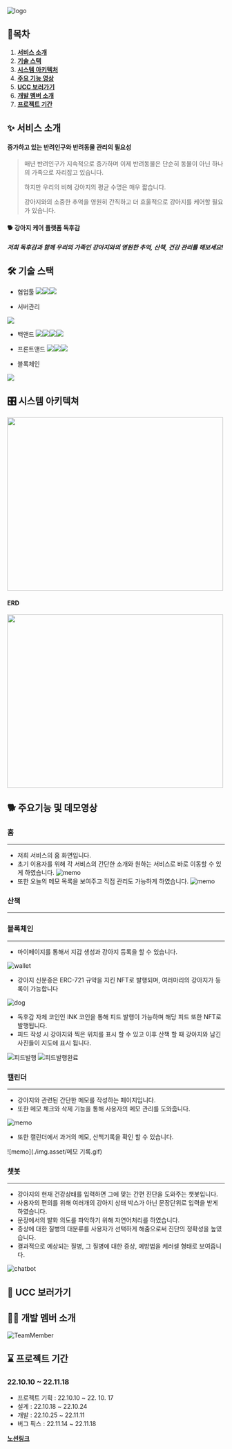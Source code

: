 ![logo](./img.asset/logo.png)


## 🧾목차

1. [**서비스 소개**](#-서비스-소개)
2. [**기술 스택**](#%EF%B8%8F-기술-스택)
3. [**시스템 아키텍처**](#-시스템-아키텍쳐)
4. [**주요 기능 영상**](#-주요기능-및-데모영상)
5. [**UCC 보러가기**](#-ucc-보러가기)
6. [**개발 멤버 소개**](#-개발-멤버-소개)
7. [**프로젝트 기간**](#-프로젝트-기간)


<div id="1"></div>



## ✨ 서비스 소개

#### 증가하고 있는 반려인구와 반려동물 관리의 필요성

> 매년 반려인구가 지속적으로 증가하며 이제 반려동물은 단순히 동물이 아닌 하나의 가족으로 자리잡고 있습니다.
>
> 하지만 우리의 비해 강아지의 평균 수명은 매우 짧습니다.
>
> 강아지와의 소중한 추억을 영원히 간직하고 더 효울적으로 강아지를 케어할 필요가 있습니다.

#### :dog2: 강아지 케어 플랫폼 독후감

#####  저희 독후감과 함께 우리의 가족인 강아지와의 영원한 추억, 산책, 건강 관리를 해보세요!




<div id="2"></div>

## 🛠️ 기술 스택
- 협업툴
<img src="https://img.shields.io/badge/GitLab-FCA121?style=for-the-badge&logo=GitLab&logoColor=white"/><img src="https://img.shields.io/badge/Jira-0052CC?style=for-the-badge&logo=Jira&logoColor=white"/><img src="https://img.shields.io/badge/Notion-000000?style=for-the-badge&logo=Notion&logoColor=white"/>

- 서버관리
<img src="https://img.shields.io/badge/Ubuntu-E95420?style=for-the-badge&logo=Ubuntu&logoColor=white"/>

- 백앤드
<img src="https://img.shields.io/badge/mysql-4479A1?style=for-the-badge&logo=mysql&logoColor=white"><img src="https://img.shields.io/badge/SpringBoot-6DB33F?style=for-the-badge&logo=SpringBoot&logoColor=white"><img src="https://img.shields.io/badge/django-092E20?style=for-the-badge&logo=django&logoColor=white"><img src="https://img.shields.io/badge/SQLite-003B57?style=for-the-badge&logo=SQLite&logoColor=white">

- 프론트앤드
<img src="https://img.shields.io/badge/next-#000000?style=for-the-badge&logo=Next.js&logoColor=white"><img src="https://img.shields.io/badge/TypeScript-3178C6?style=for-the-badge&logo=TypeScript&logoColor=white"><img src="https://img.shields.io/badge/Sass-CC6699?style=for-the-badge&logo=Sass&logoColor=white">

- 블록체인
<img src="https://img.shields.io/badge/Ethereum-3178C6?style=for-the-badge&logo=Ethereum&logoColor=white">



<div id="3"></div>

## 🎛 시스템 아키텍쳐
<img src="./img.asset/system.png" height="400px" width="500px">

#### ERD
<img src="./img.asset/erd.png" height="400px" width="500px">

<div id="4"></div>

## 🐕 주요기능 및 데모영상
### 홈
*******************************************************************************
- 저희 서비스의 홈 화면입니다.
- 초기 이용자를 위해 각 서비스의 간단한 소개와 원하는 서비스로 바로 이동할 수 있게 하였습니다.
![memo](./img.asset/homedirect.gif)
- 또한 오늘의 메모 목록을 보여주고 직접 관리도 가능하게 하였습니다.
![memo](./img.asset/homememo.gif)

### 산책
*******************************************************************************
### 블록체인
*******************************************************************************
- 마이페이지를 통해서 지갑 생성과 강아지 등록을 할 수 있습니다.

![wallet](./img.asset/지갑생성.gif)
- 강아지 신분증은 ERC-721 규약을 지킨 NFT로 발행되며, 여러마리의 강아지가 등록이 가능합니다

![dog](./img.asset/강아지등록.gif)

- 독후감 자체 코인인 INK 코인을 통해 피드 발행이 가능하며 해당 피드 또한 NFT로 발행됩니다.
- 피드 작성 시 강아지와 찍은 위치를 표시 할 수 있고 이후 산책 할 때 강아지와 남긴 사진들이 지도에 표시 됩니다.

![피드발행](./img.asset/피드발행행.gif)
![피드발행완료](./img.asset/피드발행완료.gif)


### 캘린더
*******************************************************************************
- 강아지와 관련된 간단한 메모를 작성하는 페이지입니다.
- 또한 메모 체크와 삭제 기능을 통해 사용자의 메모 관리를 도와줍니다.
  

![memo](./img.asset/memo.gif)
- 또한 캘린더에서 과거의 메모, 산책기록을 확인 할 수 있습니다.
  

![memo](./img.asset/메모 기록.gif)

### 챗봇
*******************************************************************************
- 강아지의 현재 건강상태를 입력하면 그에 맞는 간편 진단을 도와주는 챗봇입니다.
- 사용자의 편의를 위해 여러개의 강아지 상태 박스가 아닌 문장단위로 입력을 받게 하였습니다.
- 문장에서의 발화 의도를 파악하기 위해 자연어처리를 하였습니다.
- 증상에 대한 질병의 대분류를 사용자가 선택하게 해줌으로써 진단의 정확성을 높였습니다.
- 결과적으로 예상되는 질병, 그 질병에 대한 증상, 예방법을 케러셀 형태로 보여줍니다.

![chatbot](./img.asset/챗봇.gif)

## 🎥 UCC 보러가기


## 🧑‍💻 개발 멤버 소개
![TeamMember](./img.asset/TeamMember.png)


## ⌛ 프로젝트 기간

### 22.10.10 ~ 22.11.18

- 프로젝트 기획 : 22.10.10 ~ 22. 10. 17
- 설계 : 22.10.18 ~ 22.10.24
- 개발 : 22.10.25 ~ 22.11.11
- 버그 픽스 : 22.11.14 ~ 22.11.18

[**노션링크**](https://www.notion.so/Dog-9350dd6419074b59b125b62e2ed8ddd6)
